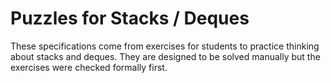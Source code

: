 Puzzles for Stacks / Deques
===========================

These specifications come from exercises for students
to practice thinking about stacks and deques. They are
designed to be solved manually but the exercises were
checked formally first.


